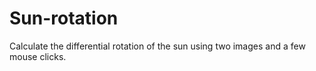 # Sun-rotation
Calculate the differential rotation of the sun using two images and a few mouse clicks.
